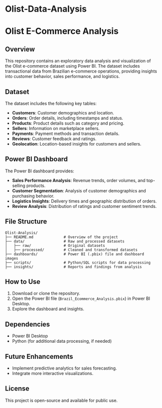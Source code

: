 # Olist-Data-Analysis
# Olist E-Commerce Analysis

## Overview
This repository contains an exploratory data analysis and visualization of the Olist e-commerce dataset using Power BI. The dataset includes transactional data from Brazilian e-commerce operations, providing insights into customer behavior, sales performance, and logistics.

## Dataset
The dataset includes the following key tables:
- **Customers**: Customer demographics and location.
- **Orders**: Order details, including timestamps and status.
- **Products**: Product details such as category and pricing.
- **Sellers**: Information on marketplace sellers.
- **Payments**: Payment methods and transaction details.
- **Reviews**: Customer feedback and ratings.
- **Geolocation**: Location-based insights for customers and sellers.

## Power BI Dashboard
The Power BI dashboard provides:
- **Sales Performance Analysis**: Revenue trends, order volumes, and top-selling products.
- **Customer Segmentation**: Analysis of customer demographics and purchasing behavior.
- **Logistics Insights**: Delivery times and geographic distribution of orders.
- **Review Analysis**: Distribution of ratings and customer sentiment trends.

## File Structure
```
Olist-Analysis/
├── README.md              # Overview of the project
├── data/                  # Raw and processed datasets
│   ├── raw/               # Original datasets
│   ├── processed/         # Cleaned and transformed datasets
├── dashboards/            # Power BI (.pbix) file and dashboard images
├── scripts/               # Python/SQL scripts for data processing
├── insights/              # Reports and findings from analysis
```

## How to Use
1. Download or clone the repository.
2. Open the Power BI file (`Brazil_Ecommerce_Analysis.pbix`) in Power BI Desktop.
3. Explore the dashboard and insights.

## Dependencies
- Power BI Desktop
- Python (for additional data processing, if needed)

## Future Enhancements
- Implement predictive analytics for sales forecasting.
- Integrate more interactive visualizations.

## License
This project is open-source and available for public use.

